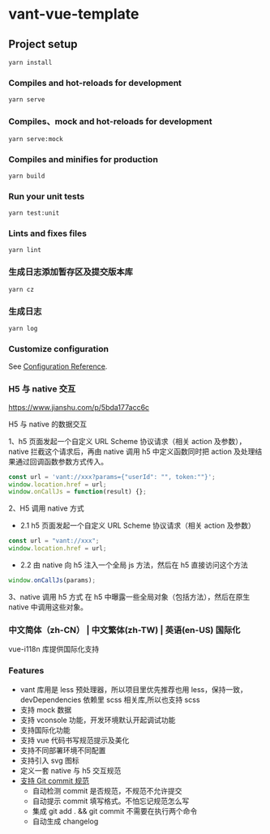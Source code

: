 # vant-vue-template

## Project setup

```
yarn install
```

### Compiles and hot-reloads for development

```
yarn serve
```

### Compiles、mock and hot-reloads for development

```
yarn serve:mock
```

### Compiles and minifies for production

```
yarn build
```

### Run your unit tests

```
yarn test:unit
```

### Lints and fixes files

```
yarn lint
```

### 生成日志添加暂存区及提交版本库

```
yarn cz
```

### 生成日志

```
yarn log
```

### Customize configuration

See [Configuration Reference](https://cli.vuejs.org/config/).

### H5 与 native 交互

https://www.jianshu.com/p/5bda177acc6c

H5 与 native 的数据交互

1、h5 页面发起一个自定义 URL Scheme 协议请求（相关 action 及参数），native 拦截这个请求后，再由 native 调用 h5 中定义函数同时把 action 及处理结果通过回调函数参数方式传入。

```js
const url = 'vant://xxx?params={"userId": "", token:""}';
window.location.href = url;
window.onCallJs = function(result) {};
```

2、H5 调用 native 方式

- 2.1 h5 页面发起一个自定义 URL Scheme 协议请求（相关 action 及参数）

```js
const url = "vant://xxx";
window.location.href = url;
```

- 2.2 由 native 向 h5 注入一个全局 js 方法，然后在 h5 直接访问这个方法

```js
window.onCallJs(params);
```

3、native 调用 h5 方式
在 h5 中曝露一些全局对象（包括方法），然后在原生 native 中调用这些对象。

### 中文简体（zh-CN） | 中文繁体(zh-TW) | 英语(en-US) 国际化

vue-i118n 库提供国际化支持

### Features

- vant 库用是 less 预处理器，所以项目里优先推荐也用 less，保持一致，devDependencies 依赖里 scss 相关库,所以也支持 scss
- 支持 mock 数据
- 支持 vconsole 功能，开发环境默认开起调试功能
- 支持国际化功能
- 支持 vue 代码书写规范提示及美化
- 支持不同部署环境不同配置
- 支持引入 svg 图标
- 定义一套 native 与 h5 交互规范
- [支持 Git commit 规范](https://developer.aliyun.com/mirror/npm/package/vue-cli-plugin-commitlint)
  - 自动检测 commit 是否规范，不规范不允许提交
  - 自动提示 commit 填写格式。不怕忘记规范怎么写
  - 集成 git add . && git commit 不需要在执行两个命令
  - 自动生成 changelog
